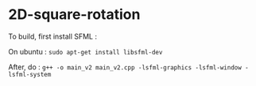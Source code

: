 # 2D-square-rotation

To build, first install SFML :

On ubuntu : `sudo apt-get install libsfml-dev`

After, do : `g++ -o main_v2 main_v2.cpp -lsfml-graphics -lsfml-window -lsfml-system`
